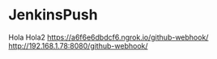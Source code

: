 # JenkinsPush
Hola
Hola2
https://a6f6e6dbdcf6.ngrok.io/github-webhook/
http://192.168.1.78:8080/github-webhook/
